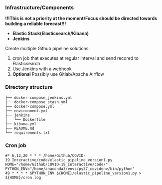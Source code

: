 ### Infrastructure/Components

**!!!This is not a priority at the moment/Focus should be directed towards building a reliable forecast!!!**

* **Elastic Stack(Elasticsearch/Kibana)**
* **Jenkins**

Create multiple Github pipeline solutions:

1. cron job that executes at regular interval and send recored to Elasticsearch
2. Use Jenkins with a webhook
3. **Optional** Possibly use Gitlab/Apache Airflow

### Directory structure

```
├── docker-compose_jenkins.yml
├── docker-compose_stash.yml
├── docker-compose.yml
├── environment.yml
├── jenkins
│   └── Dockerfile
├── kibana.yml
├── README.md
└── requirements.txt
```

### Cron job

```
#* 6,12,20 * * * /home/Github/COVID-19_Interactive/code/elastic_pipeline_version1.py
HOME="/home/Github/COVID-19_Interactive/code/"
PYTHON_ENV="/home/anaconda3/envs/py37_covidenv/bin/python"
49 * * * * $PYTHON_ENV ${HOME}/elastic_pipeline_version1.py > ${HOME}/cron.log
```


